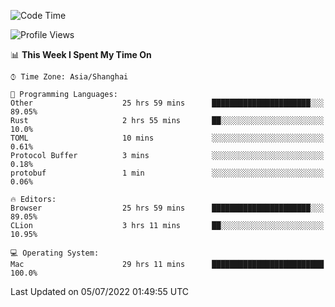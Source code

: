 <!--START_SECTION:waka-->
![Code Time](http://img.shields.io/badge/Code%20Time-38%20hrs%206%20mins-blue)

![Profile Views](http://img.shields.io/badge/Profile%20Views-17-blue)

📊 **This Week I Spent My Time On** 

```text
⌚︎ Time Zone: Asia/Shanghai

💬 Programming Languages: 
Other                    25 hrs 59 mins      ██████████████████████░░░   89.05% 
Rust                     2 hrs 55 mins       ██░░░░░░░░░░░░░░░░░░░░░░░   10.0% 
TOML                     10 mins             ░░░░░░░░░░░░░░░░░░░░░░░░░   0.61% 
Protocol Buffer          3 mins              ░░░░░░░░░░░░░░░░░░░░░░░░░   0.18% 
protobuf                 1 min               ░░░░░░░░░░░░░░░░░░░░░░░░░   0.06%

🔥 Editors: 
Browser                  25 hrs 59 mins      ██████████████████████░░░   89.05% 
CLion                    3 hrs 11 mins       ██░░░░░░░░░░░░░░░░░░░░░░░   10.95%

💻 Operating System: 
Mac                      29 hrs 11 mins      █████████████████████████   100.0%

```


 Last Updated on 05/07/2022 01:49:55 UTC
<!--END_SECTION:waka-->
